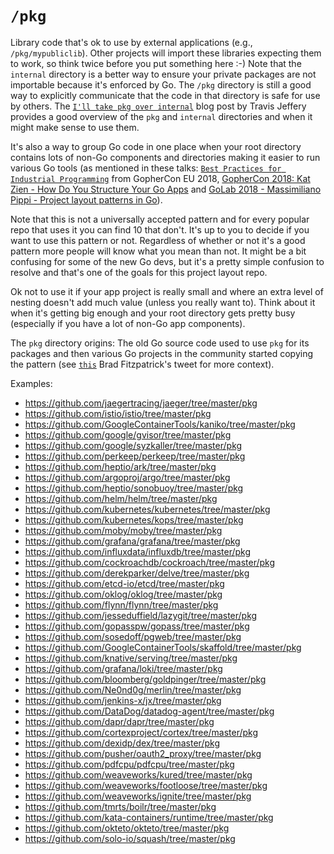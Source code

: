 # `/pkg`

Library code that's ok to use by external applications (e.g., `/pkg/mypubliclib`). Other projects will import these libraries expecting them to work, so think twice before you put something here :-) Note that the `internal` directory is a better way to ensure your private packages are not importable because it's enforced by Go. The `/pkg` directory is still a good way to explicitly communicate that the code in that directory is safe for use by others. The [`I'll take pkg over internal`](https://travisjeffery.com/b/2019/11/i-ll-take-pkg-over-internal/) blog post by Travis Jeffery provides a good overview of the `pkg` and `internal` directories and when it might make sense to use them.

It's also a way to group Go code in one place when your root directory contains lots of non-Go components and directories making it easier to run various Go tools (as mentioned in these talks: [`Best Practices for Industrial Programming`](https://www.youtube.com/watch?v=PTE4VJIdHPg) from GopherCon EU 2018, [GopherCon 2018: Kat Zien - How Do You Structure Your Go Apps](https://www.youtube.com/watch?v=oL6JBUk6tj0) and [GoLab 2018 - Massimiliano Pippi - Project layout patterns in Go](https://www.youtube.com/watch?v=3gQa1LWwuzk)).

Note that this is not a universally accepted pattern and for every popular repo that uses it you can find 10 that don't. It's up to you to decide if you want to use this pattern or not. Regardless of whether or not it's a good pattern more people will know what you mean than not. It might be a bit confusing for some of the new Go devs, but it's a pretty simple confusion to resolve and that's one of the goals for this project layout repo.

Ok not to use it if your app project is really small and where an extra level of nesting doesn't add much value (unless you really want to). Think about it when it's getting big enough and your root directory gets pretty busy (especially if you have a lot of non-Go app components).

The `pkg` directory origins: The old Go source code used to use `pkg` for its packages and then various Go projects in the community started copying the pattern (see [`this`](https://twitter.com/bradfitz/status/1039512487538970624) Brad Fitzpatrick's tweet for more context).


Examples:

* https://github.com/jaegertracing/jaeger/tree/master/pkg
* https://github.com/istio/istio/tree/master/pkg
* https://github.com/GoogleContainerTools/kaniko/tree/master/pkg
* https://github.com/google/gvisor/tree/master/pkg
* https://github.com/google/syzkaller/tree/master/pkg
* https://github.com/perkeep/perkeep/tree/master/pkg
* https://github.com/heptio/ark/tree/master/pkg
* https://github.com/argoproj/argo/tree/master/pkg
* https://github.com/heptio/sonobuoy/tree/master/pkg
* https://github.com/helm/helm/tree/master/pkg
* https://github.com/kubernetes/kubernetes/tree/master/pkg
* https://github.com/kubernetes/kops/tree/master/pkg
* https://github.com/moby/moby/tree/master/pkg
* https://github.com/grafana/grafana/tree/master/pkg
* https://github.com/influxdata/influxdb/tree/master/pkg
* https://github.com/cockroachdb/cockroach/tree/master/pkg
* https://github.com/derekparker/delve/tree/master/pkg
* https://github.com/etcd-io/etcd/tree/master/pkg
* https://github.com/oklog/oklog/tree/master/pkg
* https://github.com/flynn/flynn/tree/master/pkg
* https://github.com/jesseduffield/lazygit/tree/master/pkg
* https://github.com/gopasspw/gopass/tree/master/pkg
* https://github.com/sosedoff/pgweb/tree/master/pkg
* https://github.com/GoogleContainerTools/skaffold/tree/master/pkg
* https://github.com/knative/serving/tree/master/pkg
* https://github.com/grafana/loki/tree/master/pkg
* https://github.com/bloomberg/goldpinger/tree/master/pkg
* https://github.com/Ne0nd0g/merlin/tree/master/pkg
* https://github.com/jenkins-x/jx/tree/master/pkg
* https://github.com/DataDog/datadog-agent/tree/master/pkg
* https://github.com/dapr/dapr/tree/master/pkg
* https://github.com/cortexproject/cortex/tree/master/pkg
* https://github.com/dexidp/dex/tree/master/pkg
* https://github.com/pusher/oauth2_proxy/tree/master/pkg
* https://github.com/pdfcpu/pdfcpu/tree/master/pkg
* https://github.com/weaveworks/kured/tree/master/pkg
* https://github.com/weaveworks/footloose/tree/master/pkg
* https://github.com/weaveworks/ignite/tree/master/pkg
* https://github.com/tmrts/boilr/tree/master/pkg
* https://github.com/kata-containers/runtime/tree/master/pkg
* https://github.com/okteto/okteto/tree/master/pkg
* https://github.com/solo-io/squash/tree/master/pkg
